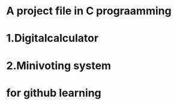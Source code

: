 # A project file in C prograamming 
# 1.Digitalcalculator
# 2.Minivoting system
# for github learning
